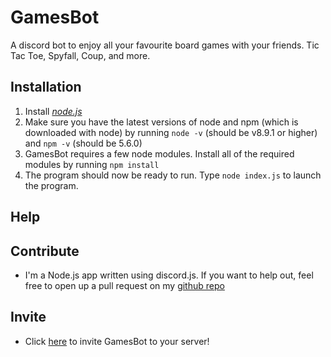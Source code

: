 GamesBot
=======

A discord bot to enjoy all your favourite board games with your friends. Tic Tac Toe, Spyfall, Coup, and more.

Installation
------------
1. Install [_node.js_](https://nodejs.org/en/)
2. Make sure you have the latest versions of node and npm (which is downloaded with node) by running `node -v` (should be v8.9.1 or higher) and `npm -v` (should be 5.6.0)
3. GamesBot requires a few node modules. Install all of the required modules by running `npm install`
4. The program should now be ready to run. Type `node index.js` to launch the program.

Help
----
## Contribute
- I'm a Node.js app written using discord.js. If you want to help out, feel free to open up a pull request on my [github repo](https://github.com/piguyinthesky/games-bot)
## Invite
- Click [here](https://discordapp.com/oauth2/authorize?client_id=468534527573098506&permissions=8&scope=bot) to invite GamesBot to your server!

